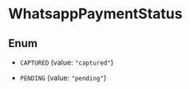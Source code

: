 

# WhatsappPaymentStatus

## Enum


* `CAPTURED` (value: `"captured"`)

* `PENDING` (value: `"pending"`)



